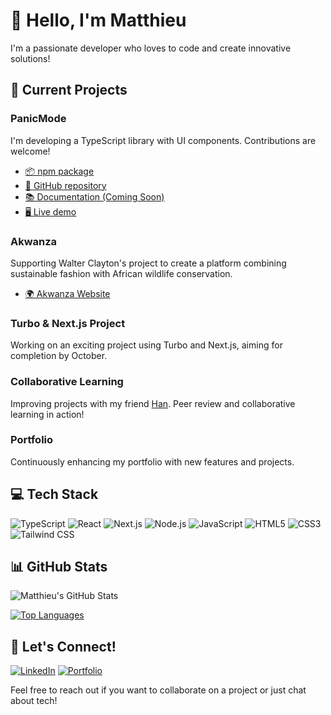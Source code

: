 # 👋 Hello, I'm Matthieu

I'm a passionate developer who loves to code and create innovative solutions!

## 🚀 Current Projects

### PanicMode
I'm developing a TypeScript library with UI components. Contributions are welcome!
- [📦 npm package](https://www.npmjs.com/package/panicmode/v/0.2.4)
- [🐙 GitHub repository](https://github.com/matthieuGravy/panicmode)
- [📚 Documentation (Coming Soon)](https://github.com/matthieuGravy/panicmode-doc)
- [🖥️ Live demo](https://panicmode-example.vercel.app/)

### Akwanza
Supporting Walter Clayton's project to create a platform combining sustainable fashion with African wildlife conservation.
- [🌍 Akwanza Website](https://www.akwanza.com/)

### Turbo & Next.js Project
Working on an exciting project using Turbo and Next.js, aiming for completion by October.

### Collaborative Learning
Improving projects with my friend [Han](https://github.com/iota07). Peer review and collaborative learning in action!

### Portfolio
Continuously enhancing my portfolio with new features and projects.

## 💻 Tech Stack

![TypeScript](https://img.shields.io/badge/-TypeScript-007ACC?style=flat-square&logo=typescript&logoColor=white)
![React](https://img.shields.io/badge/-React-61DAFB?style=flat-square&logo=react&logoColor=black)
![Next.js](https://img.shields.io/badge/-Next.js-000000?style=flat-square&logo=next.js&logoColor=white)
![Node.js](https://img.shields.io/badge/-Node.js-339933?style=flat-square&logo=node.js&logoColor=white)
![JavaScript](https://img.shields.io/badge/-JavaScript-F7DF1E?style=flat-square&logo=javascript&logoColor=black)
![HTML5](https://img.shields.io/badge/-HTML5-E34F26?style=flat-square&logo=html5&logoColor=white)
![CSS3](https://img.shields.io/badge/-CSS3-1572B6?style=flat-square&logo=css3&logoColor=white)
![Tailwind CSS](https://img.shields.io/badge/-Tailwind_CSS-38B2AC?style=flat-square&logo=tailwind-css&logoColor=white)

## 📊 GitHub Stats

![Matthieu's GitHub Stats](https://github-readme-stats.vercel.app/api?username=matthieuGravy&show_icons=true&theme=radical)

[![Top Languages](https://github-readme-stats.vercel.app/api/top-langs/?username=matthieuGravy&layout=compact&theme=radical)](https://github.com/matthieuGravy)

## 🤝 Let's Connect!

[![LinkedIn](https://img.shields.io/badge/-LinkedIn-0077B5?style=flat-square&logo=LinkedIn&logoColor=white)](https://www.linkedin.com/in/matthieugravy/)
[![Portfolio](https://img.shields.io/badge/-Portfolio-4285F4?style=flat-square&logo=Google-chrome&logoColor=white)](https://itsgravy.dev/)

Feel free to reach out if you want to collaborate on a project or just chat about tech!
